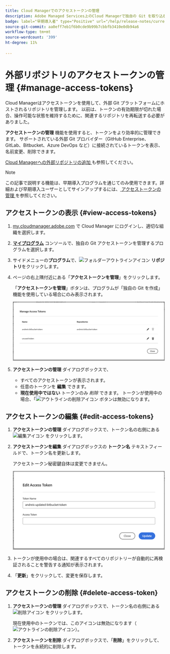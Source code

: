 ```yaml
---
title: Cloud Managerでのアクセストークンの管理
description: Adobe Managed Services上のCloud Managerで独自の Git を取り込むために使用されるアクセストークンを表示、編集、削除する方法を説明します。
badge: label="早期導入者" type="Positive" url="/help/release-notes/current.md#access-tokens"
source-git-commit: aa0eff7eb1f6b0cde9b99b7cbbfb3410e0db94a6
workflow-type: tm+mt
source-wordcount: '399'
ht-degree: 11%

---
```



# 外部リポジトリのアクセストークンの管理 {#manage-access-tokens}

Cloud Managerはアクセストークンを使用して、外部 Git プラットフォームにホストされるリポジトリを管理します。 以前は、トークンの有効期限が切れた場合、操作可能な状態を維持するために、関連するリポジトリを再転送する必要がありました。

**アクセストークンの管理** 機能を使用すると、トークンをより効率的に管理できます。 サポートされている外部 Git プロバイダー（GitHub Enterprise、GitLab、Bitbucket、Azure DevOps など）に接続されているトークンを表示、名前変更、削除できます。

[Cloud Managerへの外部リポジトリの追加 ](/help/managing-code/external-repositories.md) も参照してください。

>[!NOTE]
>
>この記事で説明する機能は、早期導入プログラムを通じてのみ使用できます。詳細および早期導入ユーザーとしてサインアップするには、[ アクセストークンの管理 ](/help/release-notes/current.md#access-tokens) を参照してください。

## アクセストークンの表示 {#view-access-tokens}

1. [my.cloudmanager.adobe.com](https://my.cloudmanager.adobe.com/) で Cloud Manager にログインし、適切な組織を選択します。
1. **[マイプログラム](/help/getting-started/navigation.md#my-programs-console)** コンソールで、独自の Git アクセストークンを管理するプログラムを選択します。
1. サイドメニューの&#x200B;**プログラム**&#x200B;で、![フォルダーアウトラインアイコン](https://spectrum.adobe.com/static/icons/workflow_18/Smock_FolderOutline_18_N.svg) **リポジトリ**&#x200B;をクリックします。
1. ページの右上隅付近にある「**アクセストークンを管理**」をクリックします。

   「**アクセストークンを管理**」ボタンは、プログラムが「独自の Git を作成」機能を使用している場合にのみ表示されます。

   ![ アクティブなトークンと非アクティブなトークンが 1 つずつ一覧表示されている「アクセストークンの管理」ダイアログボックス ](/help/managing-code/assets/access-tokens-manage.png)

1. **アクセストークンの管理** ダイアログボックスで、
   * すべてのアクセストークンが表示されます。
   * 任意のトークンを **編集** できます。
   * **現在使用中ではない** トークンのみ *削除* できます。 トークンが使用中の場合、「![ アウトラインの削除アイコン ](https://spectrum.adobe.com/static/icons/workflow_18/Smock_DeleteOutline_18_N.svg) ボタンは無効になります。

## アクセストークンの編集 {#edit-access-tokens}

1. **アクセストークンの管理** ダイアログボックスで、トークン名の右側にある ![ 編集アイコン ](https://spectrum.adobe.com/static/icons/workflow_18/Smock_Edit_18_N.svg) をクリックします。
1. **アクセストークンを編集** ダイアログボックスの **トークン名** テキストフィールドで、トークン名を更新します。

   アクセストークン秘密鍵自体は変更できません。

   ![ アクセストークンを編集ダイアログボックス ](/help/managing-code/assets/access-tokens-edit.png)

1. トークンが使用中の場合は、関連するすべてのリポジトリーが自動的に再検証されることを警告する通知が表示されます。

1. 「**更新**」をクリックして、変更を保存します。

## アクセストークンの削除 {#delete-access-token}

1. **アクセストークンの管理** ダイアログボックスで、トークン名の右側にある ![ 削除アイコン ](https://spectrum.adobe.com/static/icons/workflow_18/Smock_Delete_18_N.svg) をクリックします。

   現在使用中のトークンでは、このアイコンは無効になります（![ アウトラインの削除アイコン ](https://spectrum.adobe.com/static/icons/workflow_18/Smock_DeleteOutline_18_N.svg)）。

1. **アクセストークンを削除** ダイアログボックスで、「**削除**」をクリックして、トークンを永続的に削除します。